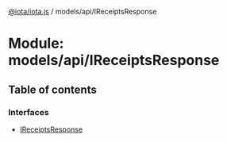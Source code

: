 [@iota/iota.js](../README.md) / models/api/IReceiptsResponse

# Module: models/api/IReceiptsResponse

## Table of contents

### Interfaces

- [IReceiptsResponse](../interfaces/models_api_IReceiptsResponse.IReceiptsResponse.md)
